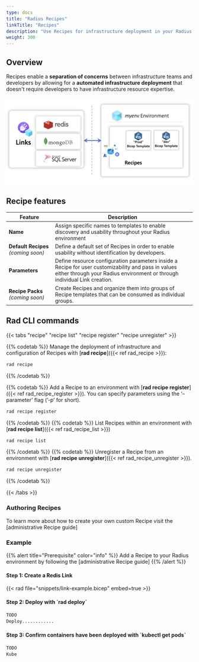 ```yaml
---
type: docs
title: "Radius Recipes"
linkTitle: "Recipes"
description: "Use Recipes for infrastructure deployment in your Radius application with Recipes"
weight: 300
---
```


## Overview

Recipes enable a **separation of concerns** between infrastructure teams and developers by allowing for a **automated infrastructure deployment** that doesn't require developers to have infrastructure resource expertise.


<img src="recipes.png" alt="Diagram of a container registry containing multiple templates and linking back to a Radius application with a Link" width=700px />

## Recipe features

| Feature | Description |
|---------|-------------|
| **Name** | Assign specific names to templates to enable discovery and usability throughout your Radius environment |
| **Default Recipes** *(coming soon)* | Define a default set of Recipes in order to enable usability without identification by developers.
| **Parameters** | Define resource configuration parameters inside a Recipe for user customizability and pass in values either through your Radius environment or through individual Link creation.
| **Recipe Packs** *(coming soon)* | Create Recipes and organize them into groups of Recipe templates that can be consumed as individual groups.

## Rad CLI commands

{{< tabs "recipe" "recipe list" "recipe register" "recipe unregister"  >}}

{{% codetab %}}
Manage the deployment of infrastructure and configuration of Recipes with [**rad recipe**]({{< ref rad_recipe >}}):

```zsh
rad recipe
```
{{% /codetab %}}

{{% codetab %}}
Add a Recipe to an environment with [**rad recipe register**]({{< ref rad_recipe_register >}}). You can specify parameters using the ‘–parameter’ flag (’-p’ for short).

```zsh
rad recipe register
```
{{% /codetab %}}
{{% codetab %}}
List Recipes within an environment with [**rad recipe list**]({{< ref rad_recipe_list >}})

```zsh
rad recipe list
```
{{% /codetab %}}
{{% codetab %}}
Unregister a Recipe from an environment with [**rad recipe unregister**]({{< ref rad_recipe_unregister >}}).

```zsh
rad recipe unregister
```
{{% /codetab %}}

{{< /tabs >}}


### Authoring Recipes

To learn more about how to create your own custom Recipe visit the [administrative Recipe guide]


### Example

{{% alert title="Prerequisite" color="info" %}}
Add a Recipe to your Radius environment by following the [administrative Recipe guide]
{{% /alert %}}

<h4>Step 1: Create a Redis Link</h4>

{{< rad file="snippets/link-example.bicep" embed=true >}}

<h4>Step 2: Deploy with `rad deploy`</h4>

```zsh
TODO
Deploy............
```

<h4>Step 3: Confirm containers have been deployed with `kubectl get pods`</h4>

```zsh
TODO
Kube
```